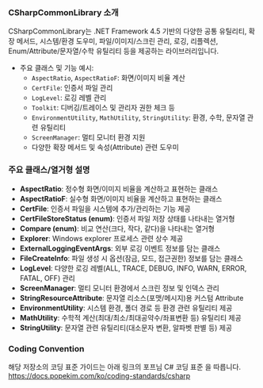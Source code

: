 ﻿### CSharpCommonLibrary 소개
CSharpCommonLibrary는 .NET Framework 4.5 기반의 다양한 공통 유틸리티, 확장 메서드, 시스템/환경 도우미, 파일/이미지/스크린 관리, 로깅, 리플렉션, Enum/Attribute/문자열/수학 유틸리티 등을 제공하는 라이브러리입니다.

- 주요 클래스 및 기능 예시:
  - `AspectRatio`, `AspectRatioF`: 화면/이미지 비율 계산
  - `CertFile`: 인증서 파일 관리
  - `LogLevel`: 로깅 레벨 관리
  - `Toolkit`: 디버깅/트레이스 및 관리자 권한 체크 등
  - `EnvironmentUtility`, `MathUtility`, `StringUtility`: 환경, 수학, 문자열 관련 유틸리티
  - `ScreenManager`: 멀티 모니터 환경 지원
  - 다양한 확장 메서드 및 속성(Attribute) 관련 도우미

### 주요 클래스/열거형 설명

- **AspectRatio**: 정수형 화면/이미지 비율을 계산하고 표현하는 클래스
- **AspectRatioF**: 실수형 화면/이미지 비율을 계산하고 표현하는 클래스
- **CertFile**: 인증서 파일을 시스템에 추가/관리하는 기능 제공
- **CertFileStoreStatus (enum)**: 인증서 파일 저장 상태를 나타내는 열거형
- **Compare (enum)**: 비교 연산(크다, 작다, 같다)을 나타내는 열거형
- **Explorer**: Windows explorer 프로세스 관련 상수 제공
- **ExternalLoggingEventArgs**: 외부 로깅 이벤트 정보를 담는 클래스
- **FileCreateInfo**: 파일 생성 시 옵션(잠금, 모드, 접근권한) 정보를 담는 클래스
- **LogLevel**: 다양한 로깅 레벨(ALL, TRACE, DEBUG, INFO, WARN, ERROR, FATAL, OFF) 관리
- **ScreenManager**: 멀티 모니터 환경에서 스크린 정보 및 인덱스 관리
- **StringResourceAttribute**: 문자열 리소스(포맷/메시지)용 커스텀 Attribute
- **EnvironmentUtility**: 시스템 환경, 폴더 경로 등 환경 관련 유틸리티 제공
- **MathUtility**: 수학적 계산(최대/최소/최대공약수/좌표변환 등) 유틸리티 제공
- **StringUtility**: 문자열 관련 유틸리티(대소문자 변환, 알파벳 판별 등) 제공

### Coding Convention   
해당 저장소의 코딩 표준 가이드는 아래 링크의 포프님 C# 코딩 표준 을 따릅니다.   
https://docs.popekim.com/ko/coding-standards/csharp
